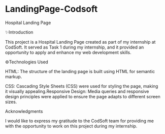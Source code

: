 # LandingPage-Codsoft
Hospital Landing Page

✨Introduction

This project is a Hospital Landing Page created as part of my internship at CodSoft. It served as Task 1 during my internship, and it provided an opportunity to apply and enhance my web development skills. 

⚙️Technologies Used

HTML: The structure of the landing page is built using HTML for semantic markup.

CSS: Cascading Style Sheets (CSS) were used for styling the page, making it visually appealing.Responsive Design: Media queries and responsive design principles were applied to ensure the page adapts to different screen sizes.

Acknowledgments

I would like to express my gratitude to the CodSoft team for providing me with the opportunity to work on this project during my internship.
